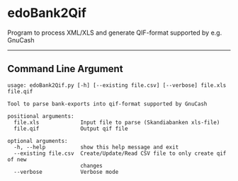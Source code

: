 # edoBank2Qif

Program to process XML/XLS and generate QIF-format supported by e.g. GnuCash

---------------------
Command Line Argument
---------------------

```
usage: edoBank2Qif.py [-h] [--existing file.csv] [--verbose] file.xls file.qif

Tool to parse bank-exports into qif-format supported by GnuCash

positional arguments:
  file.xls             Input file to parse (Skandiabanken xls-file)
  file.qif             Output qif file

optional arguments:
  -h, --help           show this help message and exit
  --existing file.csv  Create/Update/Read CSV file to only create qif of new
                       changes
  --verbose            Verbose mode
```
